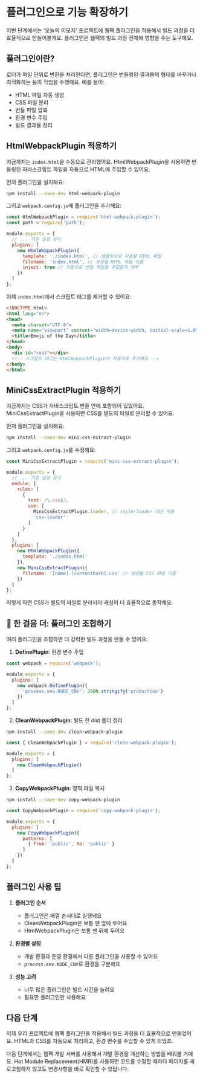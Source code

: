 # 플러그인으로 기능 확장하기

이번 단계에서는 '오늘의 이모지' 프로젝트에 웹팩 플러그인을 적용해서 빌드 과정을 더 효율적으로 만들어볼게요. 플러그인은 웹팩의 빌드 과정 전체에 영향을 주는 도구예요.

## 플러그인이란?

로더가 파일 단위로 변환을 처리한다면, 플러그인은 번들링된 결과물의 형태를 바꾸거나 최적화하는 등의 작업을 수행해요. 예를 들어:
- HTML 파일 자동 생성
- CSS 파일 분리
- 번들 파일 압축
- 환경 변수 주입
- 빌드 결과물 정리

## HtmlWebpackPlugin 적용하기

지금까지는 `index.html`을 수동으로 관리했어요. HtmlWebpackPlugin을 사용하면 번들링된 자바스크립트 파일을 자동으로 HTML에 주입할 수 있어요.

먼저 플러그인을 설치해요:

```bash
npm install --save-dev html-webpack-plugin
```

그리고 `webpack.config.js`에 플러그인을 추가해요:

```js
const HtmlWebpackPlugin = require('html-webpack-plugin');
const path = require('path');

module.exports = {
  // ... 기존 설정 유지
  plugins: [
    new HtmlWebpackPlugin({
      template: './index.html', // 템플릿으로 사용할 HTML 파일
      filename: 'index.html', // 생성될 HTML 파일 이름
      inject: true // 자동으로 번들 파일을 주입할지 여부
    })
  ]
};
```

이제 `index.html`에서 스크립트 태그를 제거할 수 있어요:

```html
<!DOCTYPE html>
<html lang="en">
<head>
  <meta charset="UTF-8">
  <meta name="viewport" content="width=device-width, initial-scale=1.0">
  <title>Emoji of the Day</title>
</head>
<body>
  <div id="root"></div>
  <!-- 스크립트 태그는 HtmlWebpackPlugin이 자동으로 추가해요 -->
</body>
</html>
```

## MiniCssExtractPlugin 적용하기

지금까지는 CSS가 자바스크립트 번들 안에 포함되어 있었어요. MiniCssExtractPlugin을 사용하면 CSS를 별도의 파일로 분리할 수 있어요.

먼저 플러그인을 설치해요:

```bash
npm install --save-dev mini-css-extract-plugin
```

그리고 `webpack.config.js`를 수정해요:

```js
const MiniCssExtractPlugin = require('mini-css-extract-plugin');

module.exports = {
  // ... 기존 설정 유지
  module: {
    rules: [
      {
        test: /\.css$/,
        use: [
          MiniCssExtractPlugin.loader, // style-loader 대신 사용
          'css-loader'
        ]
      }
    ]
  },
  plugins: [
    new HtmlWebpackPlugin({
      template: './index.html'
    }),
    new MiniCssExtractPlugin({
      filename: '[name].[contenthash].css' // 생성될 CSS 파일 이름
    })
  ]
};
```

이렇게 하면 CSS가 별도의 파일로 분리되어 캐싱이 더 효율적으로 동작해요.

## 👣 한 걸음 더: 플러그인 조합하기

여러 플러그인을 조합하면 더 강력한 빌드 과정을 만들 수 있어요:

1. **DefinePlugin**: 환경 변수 주입
```js
const webpack = require('webpack');

module.exports = {
  plugins: [
    new webpack.DefinePlugin({
      'process.env.NODE_ENV': JSON.stringify('production')
    })
  ]
};
```

2. **CleanWebpackPlugin**: 빌드 전 dist 폴더 정리
```bash
npm install --save-dev clean-webpack-plugin
```
```js
const { CleanWebpackPlugin } = require('clean-webpack-plugin');

module.exports = {
  plugins: [
    new CleanWebpackPlugin()
  ]
};
```

3. **CopyWebpackPlugin**: 정적 파일 복사
```bash
npm install --save-dev copy-webpack-plugin
```
```js
const CopyWebpackPlugin = require('copy-webpack-plugin');

module.exports = {
  plugins: [
    new CopyWebpackPlugin({
      patterns: [
        { from: 'public', to: 'public' }
      ]
    })
  ]
};
```

## 플러그인 사용 팁

1. **플러그인 순서**
   - 플러그인은 배열 순서대로 실행돼요
   - CleanWebpackPlugin은 보통 맨 앞에 두어요
   - HtmlWebpackPlugin은 보통 맨 뒤에 두어요

2. **환경별 설정**
   - 개발 환경과 운영 환경에서 다른 플러그인을 사용할 수 있어요
   - `process.env.NODE_ENV`로 환경을 구분해요

3. **성능 고려**
   - 너무 많은 플러그인은 빌드 시간을 늘려요
   - 필요한 플러그인만 사용해요

## 다음 단계

이제 우리 프로젝트에 웹팩 플러그인을 적용해서 빌드 과정을 더 효율적으로 만들었어요. HTML과 CSS를 자동으로 처리하고, 환경 변수를 주입할 수 있게 되었죠.

다음 단계에서는 웹팩 개발 서버를 사용해서 개발 환경을 개선하는 방법을 배워볼 거예요. Hot Module Replacement(HMR)를 사용하면 코드를 수정할 때마다 페이지를 새로고침하지 않고도 변경사항을 바로 확인할 수 있답니다.
